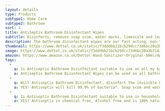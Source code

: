 ```yaml
---
layout: details
type: Products
subtype1: Home Care
subtype2: Bathroom
sort: 1
title: AntiSeptix Bathroom Disinfectant Wipes
subtitle: Disinfects, removes soap scum, water marks, limescale and leaves your bathroom smelling fresh.
description: The bathroom disinfectant wipes are our fast acting, non-toxic chemical free formula kills 99.9% of bacteria* including E.coli, Streptococcus, Campylobacter and leaves no chemical residue.  with odour eliminating properties it will leave your bathroom smelling clean.
thumbnail: https://www.dettol.co.uk/static/f3dddbb21bcb29dcc73d6bc20a3b2142/ad85c/tb0ftykukozflgzjnur8.webp
image: https://www.dettol.co.uk/static/f3dddbb21bcb29dcc73d6bc20a3b2142/ad85c/tb0ftykukozflgzjnur8.webp
amazon: https://www.amazon.co.uk/Dettol-Hand-Sanitizer-Original-50ml/dp/B08HYQW9GP/ref=sr_1_4?keywords=dettol+instant+hand+sanitizer&qid=1661961971&refinements=p_76%3A419158031&rnid=419157031&rps=1&sprefix=dettol+instant+%2Caps%2C80&sr=8-4
faqs:
  -
    q: Is Antiseptix Bathroom Disinfectant suitable to use on all my bathroom surfaces?
    a: Antiseptix Bathroom Disinfectant Wipes can be used on all bathroom surfaces except for marble, brass, copper, unfinished wood, carpet, fabric and unwaxed vinyl.
  -
    q: Will Antiseptix Bathroom Disinfectant, disinfect the invisible bacteria in my bathroom?
    a: YES! Antiseptix will kill 99.9% of bacteria*. Soap scum and watermarks are also removed.
  -
    q: Is Antiseptix Bathroom Disinfectant suitable to use in households with children and pets?
    a: YES! Antiseptix is chemical free, Alcohol free and is 100% natural as well and being non- toxic. Please ensure the product remains out of a child’s reach. 
---
```

